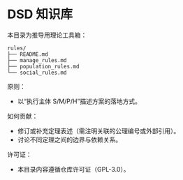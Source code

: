 # DSD 知识库

本目录为推导用理论工具箱：

```
rules/
├── README.md
├── manage_rules.md
├── population_rules.md
└── social_rules.md
```

原则：
- 以“执行主体 S/M/P/H”描述方案的落地方式。

如何贡献：
- 修订或补充定理表述（需注明关联的公理编号或外部引用）。
- 讨论不同定理之间的边界与依赖关系。

许可证：
- 本目录内容遵循仓库许可证（GPL-3.0）。
